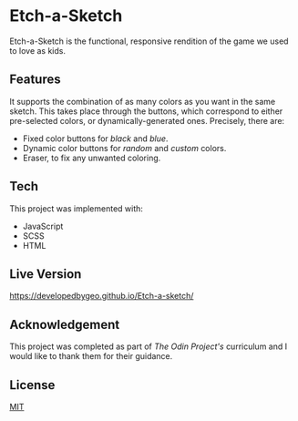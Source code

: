 # Etch-a-Sketch

Etch-a-Sketch is the functional, responsive rendition of the game we used to love as kids.

## Features

It supports the combination of as many colors as you want in the same sketch. This takes place through the buttons, which correspond to either pre-selected colors, or dynamically-generated ones. Precisely, there are:

- Fixed color buttons for _black_ and _blue_.
- Dynamic color buttons for _random_ and _custom_ colors.
- Eraser, to fix any unwanted coloring.

## Tech

This project was implemented with:

- JavaScript
- SCSS
- HTML

## Live Version

<https://developedbygeo.github.io/Etch-a-sketch/>

## Acknowledgement

This project was completed as part of _The Odin Project's_ curriculum and I would like to thank them for their guidance.

## License

[MIT](https://choosealicense.com/licenses/mit/)
